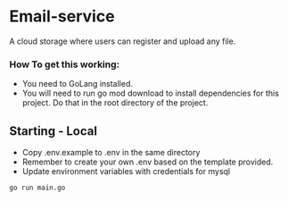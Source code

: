 # Email-service
A cloud storage where users can register and upload any file.

###  How To get this working:
- You need to GoLang installed.
- You will need to run go mod download to install dependencies for this project. Do that in the root directory of the project.

## Starting - Local
- Copy .env.example to .env in the same directory
- Remember to create your own .env based on the template provided.
- Update environment variables with credentials for mysql

```sh
go run main.go
```